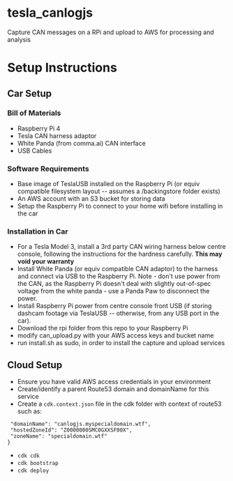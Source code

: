# tesla_canlogjs
Capture CAN messages on a RPi and upload to AWS for processing and analysis

# Setup Instructions
## Car Setup
### Bill of Materials
 * Raspberry Pi 4
 * Tesla CAN harness adaptor
 * White Panda (from comma.ai) CAN interface
 * USB Cables
### Software Requirements
 * Base image of TeslaUSB installed on the Raspberry Pi  (or equiv compatible filesystem layout -- assumes a /backingstore folder exists)
 * An AWS account with an S3 bucket for storing data
 * Setup the Raspberry Pi to connect to your home wifi before installing in the car

### Installation in Car
 * For a Tesla Model 3, install a 3rd party CAN wiring harness below centre console, following the instructions for the hardness carefully. **This may void your warranty** 
 * Install White Panda (or equiv compatible CAN adaptor) to the harness and connect via USB to the Raspberry Pi.   Note - don't use power from the CAN, as the Raspberry Pi doesn't deal with slightly out-of-spec voltage from the white panda - use a Panda Paw to disconnect the power.
 * Install Raspberry Pi power from centre console front USB (if storing dashcam footage via TeslaUSB -- otherwise, from any USB port in the car).
 * Download the rpi folder from this repo to your Raspberry Pi
 * <temporary step>modify can_upload.py with your AWS access keys and bucket name
 * run install.sh as sudo, in order to install the capture and upload services
 
 ## Cloud Setup
 * Ensure you have valid AWS access credentials in your environment
 *  Create/identify a parent Route53 domain and domainName for this service
 *  Create a `cdk.context.json` file in the cdk folder with context of route53 such as:
 ```{
  "domainName": "canlogjs.myspecialdomain.wtf",
  "hostedZoneId": "Z0000000SMC0GXXSF00X",
  "zoneName": "specialdomain.wtf"
}
```
 * `cdk cdk`
 * `cdk bootstrap`
 * `cdk deploy`

